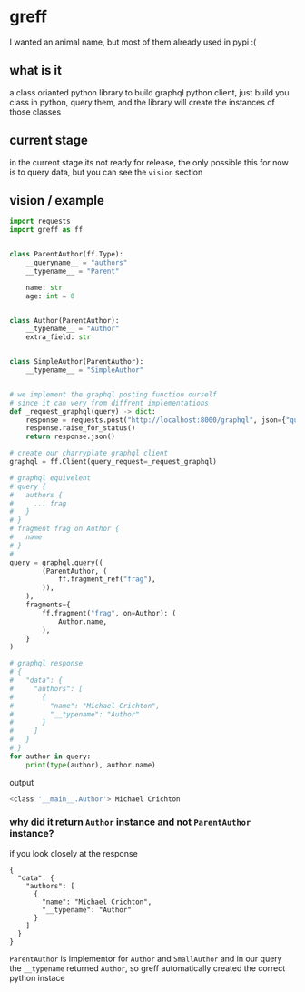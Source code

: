 # greff
I wanted an animal name, but most of them already used in pypi :(

## what is it
a class orianted python library to build graphql python client, just build
you class in python, query them, and the library will create the instances of those classes

## current stage
in the current stage its not ready for release, the only possible
this for now is to query data, but you can see the `vision` section

## vision / example
```py
import requests
import greff as ff


class ParentAuthor(ff.Type):
    __queryname__ = "authors"
    __typename__ = "Parent"

    name: str
    age: int = 0


class Author(ParentAuthor):
    __typename__ = "Author"
    extra_field: str


class SimpleAuthor(ParentAuthor):
    __typename__ = "SimpleAuthor"


# we implement the graphql posting function ourself
# since it can very from diffrent implementations
def _request_graphql(query) -> dict:
    response = requests.post("http://localhost:8000/graphql", json={"query": query}, verify=False)
    response.raise_for_status()
    return response.json()

# create our charryplate graphql client
graphql = ff.Client(query_request=_request_graphql)

# graphql equivelent
# query {
#   authors {
#     ... frag
#   }
# }
# fragment frag on Author {
#   name
# }
# 
query = graphql.query((
        (ParentAuthor, (
            ff.fragment_ref("frag"),
        )),
    ),
    fragments={
        ff.fragment("frag", on=Author): (
            Author.name,
        ),
    }
)

# graphql response 
# {
#   "data": {
#     "authors": [
#       {
#         "name": "Michael Crichton",
#         "__typename": "Author"
#       }
#     ]
#   }
# }
for author in query:
    print(type(author), author.name)
```

output
```sh
<class '__main__.Author'> Michael Crichton
```

### why did it return `Author` instance and not `ParentAuthor` instance?

if you look closely at the response
```gql
{
  "data": {
    "authors": [
      {
        "name": "Michael Crichton",
        "__typename": "Author"
      }
    ]
  }
}
```

`ParentAuthor` is implementor for `Author` and `SmallAuthor` and in our query the `__typename` 
returned `Author`, so greff automatically created the correct python instace

